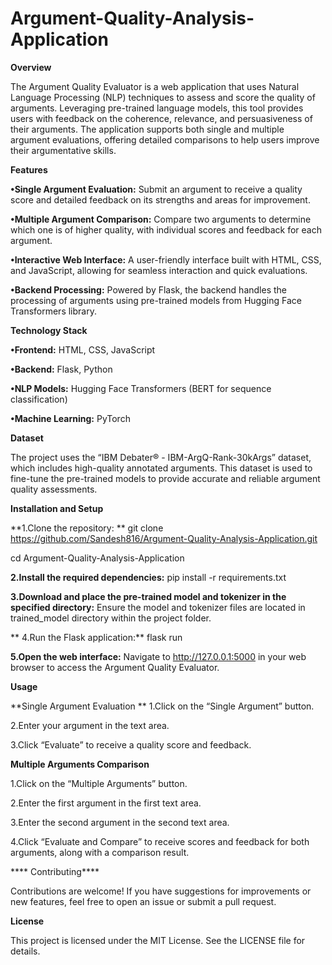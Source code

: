 # Argument-Quality-Analysis-Application

****Overview****

The Argument Quality Evaluator is a web application that uses Natural Language Processing (NLP) techniques to assess and score the quality of arguments. Leveraging pre-trained language models, this tool provides users with feedback on the coherence, relevance, and persuasiveness of their arguments. The application supports both single and multiple argument evaluations, offering detailed comparisons to help users improve their argumentative skills.

****Features****

**•Single Argument Evaluation:** Submit an argument to receive a quality score and detailed feedback on its strengths and areas for improvement.

**•Multiple Argument Comparison:** Compare two arguments to determine which one is of higher quality, with individual scores and feedback for each argument.

**•Interactive Web Interface:** A user-friendly interface built with HTML, CSS, and JavaScript, allowing for seamless interaction and quick evaluations.

**•Backend Processing:** Powered by Flask, the backend handles the processing of arguments using pre-trained models from Hugging Face Transformers library.

****Technology Stack****

**•Frontend:** HTML, CSS, JavaScript

**•Backend:** Flask, Python

**•NLP Models:** Hugging Face Transformers (BERT for sequence classification)

**•Machine Learning:** PyTorch

****Dataset****

The project uses the “IBM Debater® - IBM-ArgQ-Rank-30kArgs” dataset, which includes high-quality annotated arguments. This dataset is used to fine-tune the pre-trained models to provide accurate and reliable argument quality assessments.

****Installation and Setup****

**1.Clone the repository: **
  git clone https://github.com/Sandesh816/Argument-Quality-Analysis-Application.git
  
  cd Argument-Quality-Analysis-Application

**2.Install the required dependencies:**
 pip install -r requirements.txt

**3.Download and place the pre-trained model and tokenizer in the specified directory:**
Ensure the model and tokenizer files are located in trained_model directory within the project folder.

** 4.Run the Flask application:**
  flask run

**5.Open the web interface:**
   Navigate to http://127.0.0.1:5000 in your web browser to access the Argument Quality Evaluator.

****Usage****

**Single Argument Evaluation
**
1.Click on the “Single Argument” button.

2.Enter your argument in the text area.

3.Click “Evaluate” to receive a quality score and feedback.

**Multiple Arguments Comparison**

1.Click on the “Multiple Arguments” button.

2.Enter the first argument in the first text area.

3.Enter the second argument in the second text area.

4.Click “Evaluate and Compare” to receive scores and feedback for both arguments, along with a comparison result.

**** Contributing****

Contributions are welcome! If you have suggestions for improvements or new features, feel free to open an issue or submit a pull request.

****License****

This project is licensed under the MIT License. See the LICENSE file for details.

